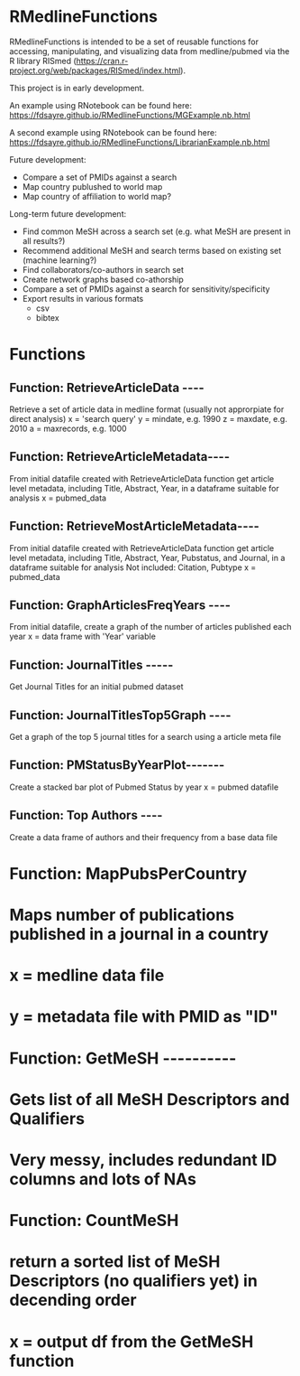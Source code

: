 # RMedlineFunctions

RMedlineFunctions is intended to be a set of reusable functions for accessing, manipulating, and visualizing data from medline/pubmed via the R library RISmed (https://cran.r-project.org/web/packages/RISmed/index.html). 

This project is in early development.

An example using RNotebook can be found here: https://fdsayre.github.io/RMedlineFunctions/MGExample.nb.html 

A second example using RNotebook can be found here: https://fdsayre.github.io/RMedlineFunctions/LibrarianExample.nb.html


Future development:
- Compare a set of PMIDs against a search
- Map country publushed to world map
- Map country of affiliation to world map? 

Long-term future development: 
- Find common MeSH across a search set (e.g. what MeSH are present in all results?)
- Recommend additional MeSH and search terms based on existing set (machine learning?)
- Find collaborators/co-authors in search set
- Create network graphs based co-athorship 
- Compare a set of PMIDs against a search for sensitivity/specificity
- Export results in various formats
  - csv
  - bibtex


# Functions

## Function: RetrieveArticleData ----
Retrieve a set of article data in medline format (usually not approrpiate for direct analysis)
x = 'search query'
y = mindate, e.g. 1990
z = maxdate, e.g. 2010
a = maxrecords, e.g. 1000

## Function: RetrieveArticleMetadata----
From initial datafile created with RetrieveArticleData function get article level metadata, including Title, Abstract, Year, in a dataframe suitable for analysis
x = pubmed_data


## Function: RetrieveMostArticleMetadata----
From initial datafile created with RetrieveArticleData function get article level metadata, including  Title, Abstract, Year, Pubstatus, and Journal, in a dataframe suitable for analysis
Not included: Citation, Pubtype
x = pubmed_data

## Function: GraphArticlesFreqYears ----
From initial datafile, create a graph of the number of articles published each year
x = data frame with 'Year' variable

## Function: JournalTitles -----
Get Journal Titles for an initial pubmed dataset

## Function: JournalTitlesTop5Graph ----
Get a graph of the top 5 journal titles for a search using a article meta file

## Function: PMStatusByYearPlot-------
Create a stacked bar plot of Pubmed Status by year
x = pubmed datafile

## Function: Top Authors ---- 
Create a data frame of authors and their frequency from a base data file

# Function: MapPubsPerCountry
# Maps number of publications published in a journal in a country
# x = medline data file
# y = metadata file with PMID as "ID"

# Function: GetMeSH ----------
# Gets list of all MeSH Descriptors and Qualifiers
# Very messy, includes redundant ID columns and lots of NAs

# Function: CountMeSH
# return a sorted list of MeSH Descriptors (no qualifiers yet) in decending order
# x = output df from the GetMeSH function 

